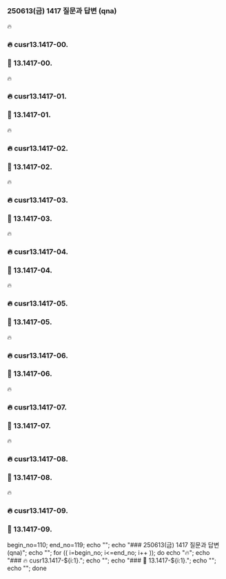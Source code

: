 
### 250613(금) 1417 질문과 답변 (qna)

🔥
### 🔥 cusr13.1417-00.

### 🔋 13.1417-00. 



🔥
### 🔥 cusr13.1417-01.

### 🔋 13.1417-01. 



🔥
### 🔥 cusr13.1417-02.

### 🔋 13.1417-02. 



🔥
### 🔥 cusr13.1417-03.

### 🔋 13.1417-03. 



🔥
### 🔥 cusr13.1417-04.

### 🔋 13.1417-04. 



🔥
### 🔥 cusr13.1417-05.

### 🔋 13.1417-05. 



🔥
### 🔥 cusr13.1417-06.

### 🔋 13.1417-06. 



🔥
### 🔥 cusr13.1417-07.

### 🔋 13.1417-07. 



🔥
### 🔥 cusr13.1417-08.

### 🔋 13.1417-08. 



🔥
### 🔥 cusr13.1417-09.

### 🔋 13.1417-09. 



begin_no=110; end_no=119; echo ""; echo "### 250613(금) 1417 질문과 답변 (qna)"; echo ""; for (( i=begin_no; i<=end_no; i++ )); do echo "🔥"; echo "### 🔥 cusr13.1417-${i:1}."; echo ""; echo "### 🔋 13.1417-${i:1}."; echo ""; echo ""; done
